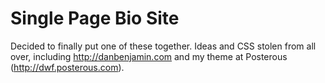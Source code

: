 # Single Page Bio Site

Decided to finally put one of these together. Ideas and CSS stolen from all over, including http://danbenjamin.com and my theme at Posterous (http://dwf.posterous.com).